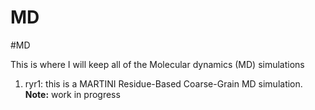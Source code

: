 # MD
#MD

This is where I will keep all of the Molecular dynamics (MD) simulations
1. ryr1: this is a MARTINI Residue-Based Coarse-Grain MD simulation. **Note:** work in progress  
